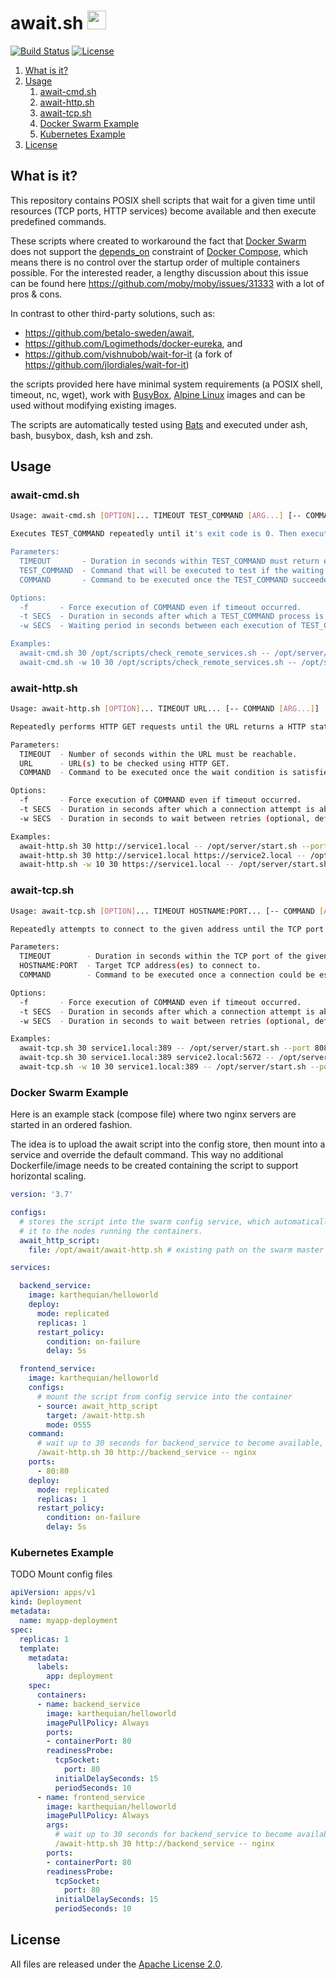 # await.sh <a href="https://github.com/vegardit/await.sh/" title="GitHub Repo"><img height="30" src="https://raw.githubusercontent.com/simple-icons/simple-icons/develop/icons/github.svg?sanitize=true"></a>

[![Build Status](https://travis-ci.com/vegardit/await.sh.svg?branch=master)](https://travis-ci.com/vegardit/await.sh)
[![License](https://img.shields.io/github/license/vegardit/await.sh.svg?label=license)](#license)

1. [What is it?](#what-is-it)
1. [Usage](#usage)
    1. [await-cmd.sh](#await-cmd)
    1. [await-http.sh](#await-http)
    1. [await-tcp.sh](#await-tcp)
    1. [Docker Swarm Example](#swarm)
    1. [Kubernetes Example](#k8s)
1. [License](#license)


## <a name="what-is-it"></a>What is it?

This repository contains POSIX shell scripts that wait for a given time until resources (TCP ports, HTTP services) become available
and then execute predefined commands.

These scripts where created to workaround the fact that [Docker Swarm](https://docs.docker.com/engine/swarm/) does not support the
[depends_on](https://docs.docker.com/compose/compose-file/#depends_on) constraint of [Docker Compose](https://docs.docker.com/compose/),
which means there is no control over the startup order of multiple containers possible. For the interested reader, a lengthy discussion
about this issue can be found here https://github.com/moby/moby/issues/31333 with a lot of pros & cons.

In contrast to other third-party solutions, such as:
- https://github.com/betalo-sweden/await,
- https://github.com/Logimethods/docker-eureka, and
- https://github.com/vishnubob/wait-for-it (a fork of https://github.com/jlordiales/wait-for-it)

the scripts provided here have minimal system requirements (a POSIX shell, timeout, nc, wget), work with [BusyBox](https://busybox.net/),
[Alpine Linux](https://hub.docker.com/_/alpine) images and can be used without modifying existing images.

The scripts are automatically tested using [Bats](https://github.com/bats-core/) and executed under ash, bash, busybox, dash, ksh and zsh.


## <a name="usage"></a>Usage


### <a name="await-cmd"></a>await-cmd.sh

```sh
Usage: await-cmd.sh [OPTION]... TIMEOUT TEST_COMMAND [ARG...] [-- COMMAND [ARG...]]

Executes TEST_COMMAND repeatedly until it's exit code is 0. Then executes COMMAND.

Parameters:
  TIMEOUT       - Duration in seconds within TEST_COMMAND must return exit code 0.
  TEST_COMMAND  - Command that will be executed to test if the waiting condition is met.
  COMMAND       - Command to be executed once the TEST_COMMAND succeeded (optional).

Options:
  -f       - Force execution of COMMAND even if timeout occurred.
  -t SECS  - Duration in seconds after which a TEST_COMMAND process is terminated (optional, default: 10 seconds).
  -w SECS  - Waiting period in seconds between each execution of TEST_COMMAND (optional, default: 5 seconds).

Examples:
  await-cmd.sh 30 /opt/scripts/check_remote_services.sh -- /opt/server/start.sh --port 8080
  await-cmd.sh -w 10 30 /opt/scripts/check_remote_services.sh -- /opt/server/start.sh --port 8080
```


### <a name="await-http"></a>await-http.sh

```sh
Usage: await-http.sh [OPTION]... TIMEOUT URL... [-- COMMAND [ARG...]]

Repeatedly performs HTTP GET requests until the URL returns a HTTP status code <= 399. Then executes COMMAND.

Parameters:
  TIMEOUT  - Number of seconds within the URL must be reachable.
  URL      - URL(s) to be checked using HTTP GET.
  COMMAND  - Command to be executed once the wait condition is satisfied.

Options:
  -f       - Force execution of COMMAND even if timeout occurred.
  -t SECS  - Duration in seconds after which a connection attempt is aborted (optional, default: 10 seconds).
  -w SECS  - Duration in seconds to wait between retries (optional, default: 5 seconds).

Examples:
  await-http.sh 30 http://service1.local -- /opt/server/start.sh --port 8080
  await-http.sh 30 http://service1.local https://service2.local -- /opt/server/start.sh --port 8080
  await-http.sh -w 10 30 https://service1.local -- /opt/server/start.sh --port 8080
```


### <a name="await-tcp"></a>await-tcp.sh

```sh
Usage: await-tcp.sh [OPTION]... TIMEOUT HOSTNAME:PORT... [-- COMMAND [ARG...]]

Repeatedly attempts to connect to the given address until the TCP port is available. Then executes COMMAND.

Parameters:
  TIMEOUT        - Duration in seconds within the TCP port of the given host must be reachable.
  HOSTNAME:PORT  - Target TCP address(es) to connect to.
  COMMAND        - Command to be executed once a connection could be established (optional).

Options:
  -f       - Force execution of COMMAND even if timeout occurred.
  -t SECS  - Duration in seconds after which a connection attempt is aborted (optional, default: 10 seconds).
  -w SECS  - Duration in seconds to wait between retries (optional, default: 5 seconds).

Examples:
  await-tcp.sh 30 service1.local:389 -- /opt/server/start.sh --port 8080
  await-tcp.sh 30 service1.local:389 service2.local:5672 -- /opt/server/start.sh --port 8080
  await-tcp.sh -w 10 30 service1.local:389 -- /opt/server/start.sh --port 8080
```


### <a name="swarm"></a>Docker Swarm Example

Here is an example stack (compose file) where two nginx servers are started in an ordered fashion.

The idea is to upload the await script into the config store, then mount into a service
and override the default command. This way no additional Dockerfile/image needs to be created
containing the script to support horizontal scaling.

```yaml
version: '3.7'

configs:
  # stores the script into the swarm config service, which automatically distributes
  # it to the nodes running the containers.
  await_http_script:
    file: /opt/await/await-http.sh # existing path on the swarm master node

services:

  backend_service:
    image: karthequian/helloworld
    deploy:
      mode: replicated
      replicas: 1
      restart_policy:
        condition: on-failure
        delay: 5s

  frontend_service:
    image: karthequian/helloworld
    configs:
      # mount the script from config service into the container
      - source: await_http_script
        target: /await-http.sh
        mode: 0555
    command:
      # wait up to 30 seconds for backend_service to become available, then start nginx
      /await-http.sh 30 http://backend_service -- nginx
    ports:
      - 80:80
    deploy:
      mode: replicated
      replicas: 1
      restart_policy:
        condition: on-failure
        delay: 5s
```


### <a name="k8s"></a>Kubernetes Example

TODO Mount config files

```yaml
apiVersion: apps/v1
kind: Deployment
metadata:
  name: myapp-deployment
spec:
  replicas: 1
  template:
    metadata:
      labels:
        app: deployment
    spec:
      containers:
      - name: backend_service
        image: karthequian/helloworld
        imagePullPolicy: Always
        ports:
        - containerPort: 80
        readinessProbe:
          tcpSocket:
            port: 80
          initialDelaySeconds: 15
          periodSeconds: 10
      - name: frontend_service
        image: karthequian/helloworld
        imagePullPolicy: Always
        args:
          # wait up to 30 seconds for backend_service to become available, then start nginx
          /await-http.sh 30 http://backend_service -- nginx
        ports:
        - containerPort: 80
        readinessProbe:
          tcpSocket:
            port: 80
          initialDelaySeconds: 15
          periodSeconds: 10
```


## <a name="license"></a>License

All files are released under the [Apache License 2.0](LICENSE.txt).